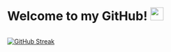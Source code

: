 <h1>
  Welcome to my GitHub!
  <img src="https://media.giphy.com/media/hvRJCLFzcasrR4ia7z/giphy.gif" width="30px"/>
</h1>

<div>
  <img src="https://komarev.com/ghpvc/?username=Yash-Bambhroliya&style=flat-square&color=blue" alt=""/>
</div> 

[![GitHub Streak](http://github-readme-streak-stats.herokuapp.com?user=Yash-Bambhroliya&theme=dark&background=000000)](https://git.io/streak-stats)
<!-- [![GitHub Streak](https://streak-stats.demolab.com?user=Yash-Bambhroliya&theme=dark)](https://git.io/streak-stats) -->
